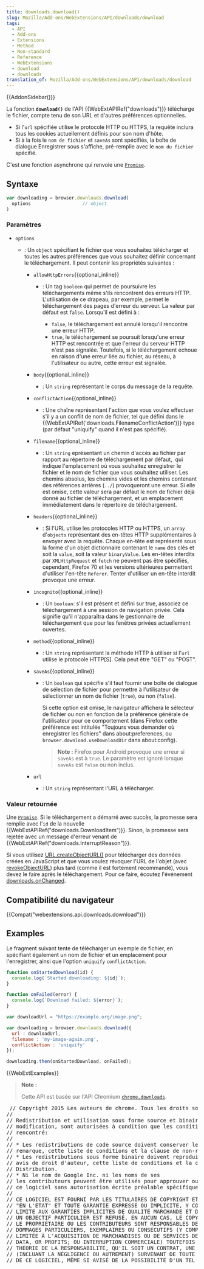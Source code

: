 ```yaml
---
title: downloads.download()
slug: Mozilla/Add-ons/WebExtensions/API/downloads/download
tags:
  - API
  - Add-ons
  - Extensions
  - Method
  - Non-standard
  - Reference
  - WebExtensions
  - download
  - downloads
translation_of: Mozilla/Add-ons/WebExtensions/API/downloads/download
---
```

{{AddonSidebar()}}

La fonction **`download()`** de l'API {{WebExtAPIRef("downloads")}} télécharge le fichier, compte tenu de son URL et d'autres préférences optionnelles.

- Si l'`url` spécifiée utilise le protocole HTTP ou HTTPS, la requête inclura tous les cookies actuellement définis pour son nom d'hôte.
- Si à la fois le  `nom de fichier` et `saveAs` sont spécifiés, la boîte de dialogue Enregistrer sous s'affiche, pré-remplie avec le `nom du fichier` spécifié.

C'est une fonction asynchrone qui renvoie une [`Promise`](/fr/docs/Web/JavaScript/Reference/Objets_globaux/Promise).

## Syntaxe

```js
var downloading = browser.downloads.download(
  options                   // object
)
```

### Paramètres

- `options`

  - : Un `object` spécifiant le fichier que vous souhaitez télécharger et toutes les autres préférences que vous souhaitez définir concernant le téléchargement. Il peut contenir les propriétés suivantes :

    - `allowHttpErrors`{{optional_inline}}

      - : Un tag `booléen` qui permet de poursuivre les téléchargements même s'ils rencontrent des erreurs HTTP. L'utilisation de ce drapeau, par exemple, permet le téléchargement des pages d'erreur du serveur. La valeur par défaut est `false`. Lorsqu'il est défini à :

        - `false`, le téléchargement est annulé lorsqu'il rencontre une erreur HTTP.
        - `true`, le téléchargement se poursuit lorsqu'une erreur HTTP est rencontrée et que l'erreur du serveur HTTP n'est pas signalée. Toutefois, si le téléchargement échoue en raison d'une erreur liée au fichier, au réseau, à l'utilisateur ou autre, cette erreur est signalée.

    - `body`{{optional_inline}}
      - : Un `string` représentant le corps du message de la requête.
    - `conflictAction`{{optional_inline}}
      - : Une chaîne représentant l'action que vous voulez effectuer s'il y a un conflit de nom de fichier, tel que défini dans le  {{WebExtAPIRef('downloads.FilenameConflictAction')}} type (par défaut "uniquify" quand il n'est pas spécifié).
    - `filename`{{optional_inline}}
      - : Un `string` eprésentant un chemin d'accès au fichier par rapport au répertoire de téléchargement par défaut,  qui indique l'emplacement où vous souhaitez enregistrer le fichier et le nom de fichier que vous souhaitez utiliser. Les chemins absolus, les chemins vides et les chemins contenant des références arrières  (`../`) provoqueront une erreur. Si elle est omise, cette valeur sera par défaut le nom de fichier déjà donné au fichier de téléchargement, et un emplacement immédiatement dans le répertoire de téléchargement.
    - `headers`{{optional_inline}}
      - : Si l'URL utilise les protocoles HTTP ou HTTPS, un `array` d'`objects` représentant des en-têtes HTTP supplémentaires à envoyer avec la requête. Chaque en-tête est représenté sous la forme d'un objet dictionnaire contenant le `name` des clés et soit la `value`, soit la valeur `binaryValue`. Les en-têtes interdits par `XMLHttpRequest` et `fetch` ne peuvent pas être spécifiés, cependant, Firefox 70 et les versions ultérieures permettent d'utiliser l'en-tête `Referer`. Tenter d'utiliser un en-tête interdit provoque une erreur.
    - `incognito`{{optional_inline}}
      - : Un `boolean`: s'il est présent et défini sur true, associez ce téléchargement à une session de navigation privée. Cela signifie qu'il n'apparaîtra dans le gestionnaire de téléchargement que pour les fenêtres privées actuellement ouvertes.
    - `method`{{optional_inline}}
      - : Un `string` représentant la méthode HTTP à utiliser si l'`url` utilise le protocole HTTP\[S]. Cela peut être "GET" ou "POST".
    - `saveAs`{{optional_inline}}

      - : Un `boolean` qui spécifie s'il faut fournir une boîte de dialogue de sélection de fichier pour permettre à l'utilisateur de sélectionner un nom de fichier (`true`), ou non (`false`).

        Si cette option est omise, le navigateur affichera le sélecteur de fichier ou non en fonction de la préférence générale de l'utilisateur pour ce comportement (dans Firefox cette préférence est intitulée "Toujours vous demander où enregistrer les fichiers" dans about:preferences, ou `browser.download.useDownloadDir` dans about:config).

        > **Note :** Firefox pour Android provoque une erreur si `saveAs` est à  `true`. Le paramètre est ignoré lorsque `saveAs` est `false` ou non inclus.

    - `url`
      - : Un `string` représentant l'URL à télécharger.

### Valeur retournée

Une [`Promise`](/fr/docs/Web/JavaScript/Reference/Objets_globaux/Promise). Si le téléchargement a démarré avec succès, la promesse sera remplie avec l'`id` de la nouvelle {{WebExtAPIRef("downloads.DownloadItem")}}. Sinon, la promesse sera rejetée avec un message d'erreur venant de  {{WebExtAPIRef("downloads.InterruptReason")}}.

Si vous utilisez [URL.createObjectURL()](/fr/docs/Web/API/URL/createObjectURL) pour télécharger des données créées en JavaScript et que vous voulez révoquer l'URL de l'objet (avec [revokeObjectURL](/fr/docs/Web/API/URL/revokeObjectURL)) plus tard (comme il est fortement recommandé), vous devez le faire après le téléchargement. Pour ce faire, écoutez l'événement [downloads.onChanged](/fr/Add-ons/WebExtensions/API/downloads/onChanged).

## Compatibilité du navigateur

{{Compat("webextensions.api.downloads.download")}}

## Examples

Le fragment suivant tente de télécharger un exemple de fichier, en spécifiant également un nom de fichier et un emplacement pour l'enregistrer, ainsi que l'option `uniquify` `conflictAction`.

```js
function onStartedDownload(id) {
  console.log(`Started downloading: ${id}`);
}

function onFailed(error) {
  console.log(`Download failed: ${error}`);
}

var downloadUrl = "https://example.org/image.png";

var downloading = browser.downloads.download({
  url : downloadUrl,
  filename : 'my-image-again.png',
  conflictAction : 'uniquify'
});

downloading.then(onStartedDownload, onFailed);
```

{{WebExtExamples}}

> **Note :**
>
> Cette API est basée sur l'API Chromium [`chrome.downloads`](https://developer.chrome.com/extensions/downloads).

<div class="hidden"><pre> // Copyright 2015 Les auteurs de chrome. Tous les droits sont réservés.
//
// Redistribution et utilisation sous forme source et binaire, avec ou sans
// modification, sont autorisées à condition que les conditions suivantes soient
// rencontré:
//
// * Les redistributions de code source doivent conserver le copyright ci-dessus
// remarque, cette liste de conditions et la clause de non-responsabilité suivante.
// * Les redistributions sous forme binaire doivent reproduire ce qui précède
// avis de droit d'auteur, cette liste de conditions et la clause de non-responsabilité suivante // dans la documentation et / ou les autres éléments fournis avec le
// Distribution.
// * Ni le nom de Google Inc. ni les noms de ses
// les contributeurs peuvent être utilisés pour approuver ou promouvoir des produits dérivés de
// ce logiciel sans autorisation écrite préalable spécifique.
//
// CE LOGICIEL EST FOURNI PAR LES TITULAIRES DE COPYRIGHT ET LES CONTRIBUTEURS
// "EN L'ETAT" ET TOUTE GARANTIE EXPRESSE OU IMPLICITE, Y COMPRIS MAIS NON
// LIMITE AUX GARANTIES IMPLICITES DE QUALITÉ MARCHANDE ET D'ADÉQUATION À
// UN OBJECTIF PARTICULIER EST REFUSÉ. EN AUCUN CAS, LE COPYRIGHT
// LE PROPRIÉTAIRE OU LES CONTRIBUTEURS SONT RESPONSABLES DE TOUT ASSISTANCE DIRECTE, INDIRECTE, ACCESSOIRE,
// DOMMAGES PARTICULIERS, EXEMPLAIRES OU CONSÉCUTIFS (Y COMPRIS, MAIS NON
// LIMITÉE À L'ACQUISITION DE MARCHANDISES OU DE SERVICES DE SUBSTITUTION; PERTE D'USAGE,
// DATA, OR PROFITS; OU INTERRUPTION COMMERCIALE) TOUTEFOIS CAUSÉE ET SUR TOUTE
// THÉORIE DE LA RESPONSABILITÉ, QU'IL SOIT UN CONTRAT, UNE RESPONSABILITÉ STRICTE OU UN TORT
// (INCLUANT LA NÉGLIGENCE OU AUTREMENT) SURVENANT DE TOUTE MANIÈRE DE L'UTILISER
// DE CE LOGICIEL, MÊME SI AVISÉ DE LA POSSIBILITÉ D'UN TEL DOMMAGE.
</pre></div>
